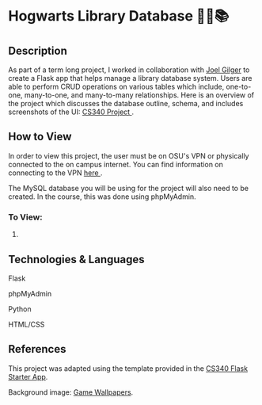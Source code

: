 # Hogwarts Library Database 🧙🏼📚

## Description
As part of a term long project, I worked in collaboration with [Joel Gilger](https://github.com/jgiggler) to create a Flask app that helps manage a library database system. 
Users are able to perform CRUD operations on various tables which include, one-to-one, many-to-one, and many-to-many relationships.
Here is an overview of the project which discusses the database outline, schema, and includes screenshots of the UI: [CS340 Project
](https://docs.google.com/document/d/1xjbcS9OL6N6IfLD_cm-4Dt98i-0t2rQta1I2JeIUrxw/edit?usp=sharing).

## How to View 
In order to view this project, the user must be on OSU's VPN or physically connected to the on campus internet. You can find information on connecting to the VPN [here
](https://oregonstate.edu/).

The MySQL database you will be using for the project will also need to be created. In the course, this was done using phpMyAdmin. 

### To View:
1. 

## Technologies & Languages
Flask

phpMyAdmin

Python 

HTML/CSS

## References 
This project was adapted using the template provided in the [CS340 Flask Starter App](https://github.com/osu-cs340-ecampus/flask-starter-app).

Background image: [Game Wallpapers](https://www.gamewallpapers.com/index.php?titelpage=Hogwarts+Legacy&page=ultrawidegame).


